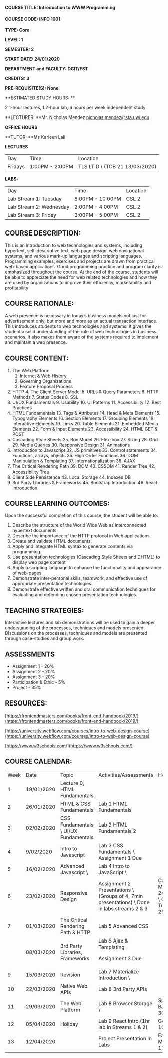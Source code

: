 <!----- Conversion time: 1.224 seconds.


Using this Markdown file:

1. Cut and paste this output into your source file.
2. See the notes and action items below regarding this conversion run.
3. Check the rendered output (headings, lists, code blocks, tables) for proper
   formatting and use a linkchecker before you publish this page.

Conversion notes:

* Docs to Markdown version 1.0β17
* Sun Jan 26 2020 19:34:13 GMT-0800 (PST)
* Source doc: https://docs.google.com/open?id=16BuLLfvj71yS0hO_dN6sClXoKb-4ZDhl5P6NVIfZL8w
----->


**COURSE TITLE: Introduction to WWW Programming**


#### **COURSE CODE: INFO 1601**

**TYPE: Core**

**LEVEL: 1**

**SEMESTER: 2**

**START DATE: 24/01/2020**

**DEPARTMENT and FACULTY: DCIT/FST**

**CREDITS: 3**

**PRE-REQUISITE(S): None**

**ESTIMATED STUDY HOURS: **

2 1-hour lectures, 1 2-hour lab, 6 hours per week independent study

**LECTURER: **Mr. Nicholas Mendez nicholas.mendez@sta.uwi.edu

**OFFICE HOURS**

**TUTOR: **Ms Karleen Lall

**LECTURES**


<table>
  <tr>
   <td>Day
   </td>
   <td>Time
   </td>
   <td>Location
   </td>
  </tr>
  <tr>
   <td>Fridays
   </td>
   <td>1:00PM - 2:00PM
   </td>
   <td>TLS LT D \
(TCB 21 13/03/2020)
   </td>
  </tr>
</table>


**LABS:**


<table>
  <tr>
   <td>Day
   </td>
   <td>Time
   </td>
   <td>Location
   </td>
  </tr>
  <tr>
   <td>Lab Stream 1: Tuesday
   </td>
   <td>8:00PM - 10:00PM
   </td>
   <td>CSL 2
   </td>
  </tr>
  <tr>
   <td>Lab Stream 2: Wednesday 
   </td>
   <td>2:00PM - 4:00PM
   </td>
   <td>CSL 2
   </td>
  </tr>
  <tr>
   <td>Lab Stream 3: Friday
   </td>
   <td>3:00PM - 5:00PM
   </td>
   <td>CSL 2
   </td>
  </tr>
</table>



## COURSE DESCRIPTION:

This is an introduction to web technologies and systems, including hypertext, self-descriptive text, web page design, web navigational systems, and various mark-up languages and scripting languages. Programming examples, exercises and projects are drawn from practical web-based applications. Good programming practice and program clarity is emphasized throughout the course. At the end of the course, students will be able to appreciate the need for web related technologies and how they are used by organizations to improve their efficiency, marketability and profitability


## COURSE RATIONALE:

A web presence is necessary in today’s business models not just for advertisement only, but more and more as an actual transaction interface. This introduces students to web technologies and systems. It gives the student a solid understanding of the role of web technologies in business scenarios. It also makes them aware of the systems required to implement and maintain a web presence.


## COURSE CONTENT:



1. The Web Platform
    1. Internet & Web History
    2. Governing Organizations
    3. Feature Proposal Process
2. HTTP
    4. The Client Server Model
    5. URLs & Query Parameters
    6. HTTP Methods
    7. Status Codes
    8. SSL
3. UI/UX Fundamentals
    9. Usability
    10. UI Patterns
    11. Accessibility
    12. Best Practices
4. HTML Fundamentals
    13. Tags & Attributes
    14. Head & Meta Elements
    15. Typography Elements
    16. Section Elements
    17. Grouping Elements
    18. Interactive Elements
    19. Links
    20. Table Elements
    21. Embedded Media Elements
    22. Form & Input Elements
    23. Accessibility 
    24. HTML GET & POST
5. Cascading Style Sheets
    25. Box Model
    26. Flex-box
    27. Sizing
    28. Grid
    29. Media Queries
    30. Responsive Design
    31. Animations
6. Introduction to Javascript
    32. JS primitives
    33. Control statements
    34. Functions, arrays, objects
    35. High Order Functions
    36. DOM Manipulation & Templating
    37. Internationalization
    38. AJAX
7. The Critical Rendering Path
    39. DOM
    40. CSSOM
    41. Render Tree
    42. Accessibility Tree
8. Client Side Persistence
    43. Local Storage
    44. Indexed DB
9. 3rd Party Libraries & Frameworks
    45. Bootstrap Introduction
    46. React Introduction 


## COURSE LEARNING OUTCOMES:

Upon the successful completion of this course, the student will be able to:



1. Describe the structure of the World Wide Web as interconnected hypertext documents.
2. Describe the importance of the HTTP protocol in Web applications.
3. Create and validate HTML documents.
4. Apply and integrate HTML syntax to generate contents via programming.
5. Use presentation technologies (Cascading Style Sheets and DHTML) to display web page content
6. Apply a scripting language to enhance the functionality and appearance of web-pages
7. Demonstrate inter-personal skills, teamwork, and effective use of appropriate presentation technologies.
8. Demonstrate effective written and oral communication techniques for evaluating and defending chosen presentation technologies.


## TEACHING STRATEGIES:

Interactive lectures and lab demonstrations will be used to gain a deeper understanding of the processes, techniques and models presented. Discussions on the processes, techniques and models are presented through case-studies and group work.


## ASSESSMENTS



*   Assignment 1 - 20%
*   Assignment 2 - 20%
*   Assignment 3 - 20%
*   Participation & Ethic - 5%
*   Project - 35%


## RESOURCES:

[https://frontendmasters.com/books/front-end-handbook/2019/](https://frontendmasters.com/books/front-end-handbook/2019/)

[https://university.webflow.com/courses/intro-to-web-design-course](https://university.webflow.com/courses/intro-to-web-design-course)

[https://www.w3schools.com/](https://www.w3schools.com/)


## COURSE CALENDAR: 


<table>
  <tr>
   <td>Week
   </td>
   <td>Date 
   </td>
   <td>Topic
   </td>
   <td>Activities/Assessments
   </td>
   <td>Holidays
   </td>
  </tr>
  <tr>
   <td>1
   </td>
   <td>19/01/2020
   </td>
   <td>Lecture 0, HTML Fundamentals
   </td>
   <td>
   </td>
   <td>
   </td>
  </tr>
  <tr>
   <td>2
   </td>
   <td>26/01/2020
   </td>
   <td>HTML & CSS Fundamentals
   </td>
   <td>Lab 1 HTML Fundamentals
   </td>
   <td>
   </td>
  </tr>
  <tr>
   <td>3
   </td>
   <td>02/02/2020
   </td>
   <td>CSS Fundamentals \
UI/UX Fundamentals
   </td>
   <td>Lab 2 HTML Fundamentals 2
   </td>
   <td>
   </td>
  </tr>
  <tr>
   <td>4
   </td>
   <td>9/02/2020
   </td>
   <td>Intro to Javascript
   </td>
   <td>Lab 3 CSS Fundamentals \
Assignment 1  Due
   </td>
   <td>
   </td>
  </tr>
  <tr>
   <td>5
   </td>
   <td>16/02/2020
   </td>
   <td>Advanced Javascript \

   </td>
   <td>Lab 4 Intro to JavaScript \

   </td>
   <td>
   </td>
  </tr>
  <tr>
   <td>6
   </td>
   <td>23/02/2020
   </td>
   <td>Responsive Design
   </td>
   <td>Assignment 2 Presentations  \
(Groups of 4, 7min presentations) \
Done in labs streams 2 & 3
   </td>
   <td>Carnival Mon 24/02/2020 \
Carnival Tue 25/02/2020
   </td>
  </tr>
  <tr>
   <td>7
   </td>
   <td>01/03/2020
   </td>
   <td>The Critical Rendering Path & HTTP
   </td>
   <td>Lab 5 Advanced CSS
   </td>
   <td>
   </td>
  </tr>
  <tr>
   <td>
   </td>
   <td>08/03/2020
   </td>
   <td>3rd Party Libraries, Frameworks
   </td>
   <td>Lab 6 Ajax & Templating
<p>
Assignment 3 Due
   </td>
   <td>
   </td>
  </tr>
  <tr>
   <td>9
   </td>
   <td>15/03/2020
   </td>
   <td>Revision
   </td>
   <td>Lab 7 Materialize Introduction \

   </td>
   <td>
   </td>
  </tr>
  <tr>
   <td>10
   </td>
   <td>22/03/2020
   </td>
   <td>Native Web APIs
   </td>
   <td>Lab 8 3rd Party APIs
   </td>
   <td>
   </td>
  </tr>
  <tr>
   <td>11
   </td>
   <td>29/03/2020
   </td>
   <td>The Web Platform
   </td>
   <td>Lab 8 Browser Storage \

   </td>
   <td>Spiritual Baptist 30/03/2020
   </td>
  </tr>
  <tr>
   <td>12
   </td>
   <td>05/04/2020
   </td>
   <td>Holiday
   </td>
   <td>Lab 9 React Intro (1hr lab in Streams 1 & 2)
   </td>
   <td>Good Friday 10/04/2020
   </td>
  </tr>
  <tr>
   <td>13
   </td>
   <td>12/04/2020
   </td>
   <td>
   </td>
   <td>Project Presentation In Labs
   </td>
   <td>Easter Monday 13/04/2020
   </td>
  </tr>
</table>



<!-- Docs to Markdown version 1.0β17 -->

